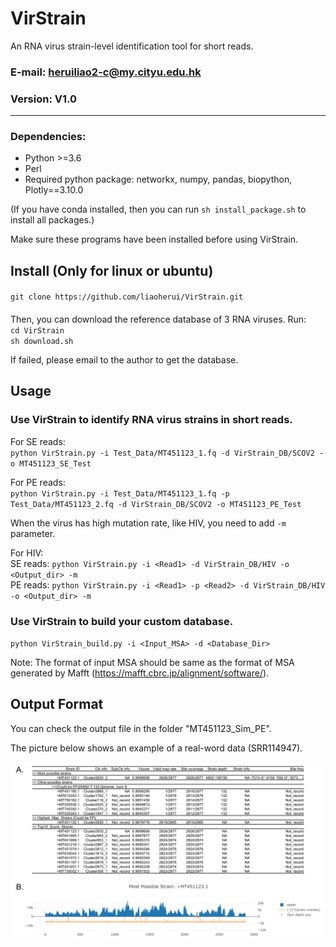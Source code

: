# VirStrain
An RNA virus strain-level identification tool for short reads.
### E-mail: heruiliao2-c@my.cityu.edu.hk
### Version: V1.0
---------------------------------------------------------------------------
### Dependencies:
* Python >=3.6
* Perl
* Required python package: networkx, numpy, pandas, biopython, Plotly==3.10.0

(If you have conda installed, then you can run `sh install_package.sh` to install all packages.)

Make sure these programs have been installed before using VirStrain.

## Install (Only for linux or ubuntu)

####
`git clone https://github.com/liaoherui/VirStrain.git`<BR/>
####

Then, you can download the reference database of 3 RNA viruses. Run:<BR/>
`cd VirStrain`<BR/>
`sh download.sh`<BR/>

If failed, please email to the author to get the database.

## Usage

### Use VirStrain to identify RNA virus strains in short reads.

For SE reads:<BR/>
  `python VirStrain.py -i Test_Data/MT451123_1.fq -d VirStrain_DB/SCOV2 -o MT451123_SE_Test`<BR/>

For PE reads:<BR/>
  `python VirStrain.py -i Test_Data/MT451123_1.fq -p Test_Data/MT451123_2.fq -d VirStrain_DB/SCOV2 -o MT451123_PE_Test`<BR/>

When the virus has high mutation rate, like HIV, you need to add `-m` parameter.

For HIV:<BR/>
  SE reads: `python VirStrain.py -i <Read1> -d VirStrain_DB/HIV -o <Output_dir> -m`<BR/>
  PE reads: `python VirStrain.py -i <Read1> -p <Read2> -d VirStrain_DB/HIV -o <Output_dir> -m`<BR/>

### Use VirStrain to build your custom database.<BR/>
  `python VirStrain_build.py -i <Input_MSA> -d <Database_Dir>`<BR/>
  
  Note: The format of input MSA should be same as the format of MSA generated by Mafft (https://mafft.cbrc.jp/alignment/software/).<BR/>

## Output Format

You can check the output file in the folder "MT451123_Sim_PE".

The picture below shows an example of a real-word data (SRR114947). <BR/>

![VirStrain Report](https://github.com/liaoherui/VirStrain/blob/main/Output_fmt/Report_Small.png)



